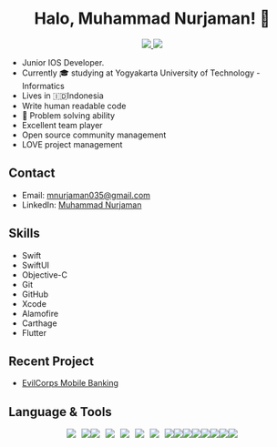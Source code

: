 <p align="center">
 <canvas class="_aarh" height="182" width="182" style="position: absolute; top: -7px; left: -7px; width: 91px; height: 91px;"></canvas>
</p>
<h1 align="center">Halo, Muhammad Nurjaman! 👋</h1>
<p align="center">
  <a href="https://www.linkedin.com/in/your-linkedin" target="_blank">
    <img src="https://img.shields.io/badge/-LinkedIn-blue?style=flat&logo=Linkedin&logoColor=white">
  </a>
  <a href="https://www.instagram.com/dev_jaman/" target="_blank">
  <img src="https://img.shields.io/badge/-Instagram-E4405F?style=flat&logo=Instagram&logoColor=white">
</a> 
</p>

- Junior IOS Developer.
- Currently 🎓 studying at Yogyakarta University of Technology - Informatics
- Lives in 🇮🇩Indonesia
- Write human readable code
- 💭 Problem solving ability
- Excellent team player
- Open source community management
- LOVE project management



## Contact
- Email: mnurjaman035@gmail.com
- LinkedIn: [Muhammad Nurjaman](https://www.linkedin.com/in/your-linkedin)

## Skills
- Swift
- SwiftUI
- Objective-C
- Git
- GitHub
- Xcode
- Alamofire
- Carthage
- Flutter

## Recent Project
- [EvilCorps Mobile Banking](https://github.com/mnurjaman/EvilCorps_Mbanking)


## Language & Tools
<div style="display: flex; justify-content: center;">
  <img src="https://img.shields.io/badge/-Swift-FA7343?style=flat&logo=swift&logoColor=white" style="margin-right: 10px;">
  <img src="https://img.shields.io/badge/-Flutter-02569B?style=flat&logo=Flutter&logoColor=white">
  <img src="https://img.shields.io/badge/-Objective--C-5D5D5D?style=flat&logo=objective-c&logoColor=white" style="margin-right: 10px;">
  <img src="https://img.shields.io/badge/-Git-F05032?style=flat&logo=git&logoColor=white" style="margin-right: 10px;">
  <img src="https://img.shields.io/badge/-GitHub-181717?style=flat&logo=github&logoColor=white" style="margin-right: 10px;">
  <img src="https://img.shields.io/badge/-Xcode-007ACC?style=flat&logo=Xcode&logoColor=white" style="margin-right: 10px;">
  <img src="https://img.shields.io/badge/-Alamofire-D42029?style=flat&logo=Alamofire&logoColor=white" style="margin-right: 10px;">
  <img src="https://img.shields.io/badge/-Carthage-5EAD4F?style=flat&logo=Carthage&logoColor=white">
  <img src="https://img.shields.io/badge/-Trello-0079BF?style=flat&logo=Trello&logoColor=white">
  <img src="https://img.shields.io/badge/-SourceTree-0052CC?style=flat&logo=SourceTree&logoColor=white">
  <img src="https://img.shields.io/badge/-RapidMiner_Studio-EC1E25?style=flat&logo=RapidMiner&logoColor=white"> 
  <img src="https://img.shields.io/badge/-Postman-FF6C37?style=flat&logo=Postman&logoColor=white">
  <img src="https://img.shields.io/badge/-Unity-000000?style=flat&logo=Unity&logoColor=white">
  <img src="https://img.shields.io/badge/-GitLab-FCA121?style=flat&logo=GitLab&logoColor=white">
   <img src="https://img.shields.io/badge/-GitLab-FCA121?style=flat&logo=GitLab&logoColor=white">
</div>

